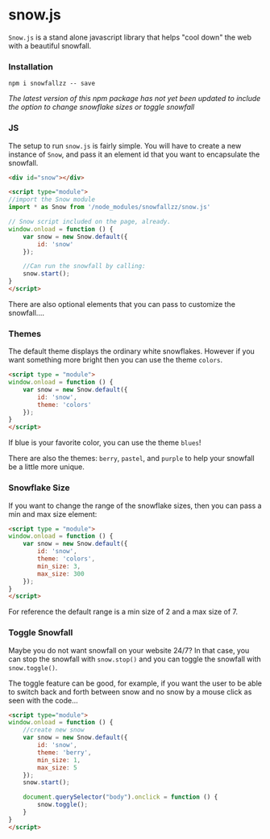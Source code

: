 # snow.js
`Snow.js` is a stand alone javascript library that helps "cool down" the web with a beautiful snowfall. 

### Installation
`npm i snowfallzz -- save`

*The latest version of this npm package has not yet been updated to include the option to change snowflake sizes or toggle snowfall*

### JS
The setup to run `snow.js` is fairly simple. You will have to create a new instance of `Snow`, and pass it an element id that you want to encapsulate the snowfall.

```html
<div id="snow"></div>

<script type="module">
//import the Snow module
import * as Snow from '/node_modules/snowfallzz/snow.js'

// Snow script included on the page, already.
window.onload = function () {
    var snow = new Snow.default({
        id: 'snow'
    });

    //Can run the snowfall by calling:
    snow.start();
}
</script>
```

There are also optional elements that you can pass to customize the snowfall....

### Themes
The default theme displays the ordinary white snowflakes. However if you want something more bright then you can use the theme `colors`.

```html
<script type = "module">
window.onload = function () {
    var snow = new Snow.default({
        id: 'snow',
        theme: 'colors'
    });
}
</script>
```

If blue is your favorite color, you can use the theme `blues`!

There are also the themes: `berry`, `pastel`, and `purple` to help your snowfall be a little more unique.

### Snowflake Size
If you want to change the range of the snowflake sizes, then you can pass a min and max size element:

```html
<script type = "module">
window.onload = function () {
    var snow = new Snow.default({
        id: 'snow',
        theme: 'colors',
        min_size: 3,
        max_size: 300
    });
}
</script>
```
For reference the default range is a min size of 2 and a max size of 7.

### Toggle Snowfall

Maybe you do not want snowfall on your website 24/7? In that case, you can stop the snowfall with ``snow.stop()`` and you can toggle the snowfall with ``snow.toggle()``. 

The toggle feature can be good, for example, if you want the user to be able to switch back and forth between snow and no snow by a mouse click as seen with the code...

```html
<script type="module">
window.onload = function () {
    //create new snow
    var snow = new Snow.default({
        id: 'snow',
        theme: 'berry',
        min_size: 1,
        max_size: 5
    });
    snow.start();

    document.querySelector("body").onclick = function () {
        snow.toggle();
    }
}
</script>
```